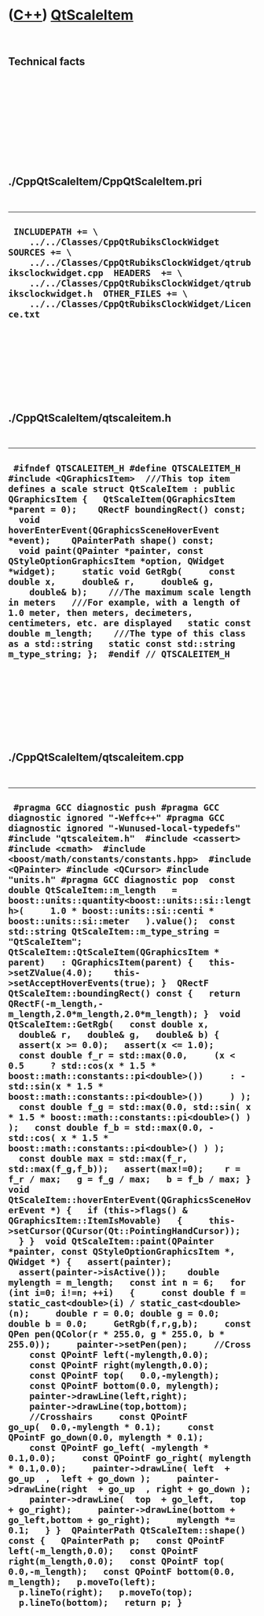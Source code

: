 
 

 

 

 

 

([C++](Cpp.md)) [QtScaleItem](CppQtScaleItem.md)
==================================================

 

Technical facts
---------------

 

 

 

 

 

 

./CppQtScaleItem/CppQtScaleItem.pri
-----------------------------------

 

  --------------------------------------------------------------------------------------------------------------------------------------------------------------------------------------------------------------------------------------------------------------------------------------------------
  ` INCLUDEPATH += \     ../../Classes/CppQtRubiksClockWidget  SOURCES += \     ../../Classes/CppQtRubiksClockWidget/qtrubiksclockwidget.cpp  HEADERS  += \     ../../Classes/CppQtRubiksClockWidget/qtrubiksclockwidget.h  OTHER_FILES += \     ../../Classes/CppQtRubiksClockWidget/Licence.txt`
  --------------------------------------------------------------------------------------------------------------------------------------------------------------------------------------------------------------------------------------------------------------------------------------------------

 

 

 

 

 

./CppQtScaleItem/qtscaleitem.h
------------------------------

 

  ---------------------------------------------------------------------------------------------------------------------------------------------------------------------------------------------------------------------------------------------------------------------------------------------------------------------------------------------------------------------------------------------------------------------------------------------------------------------------------------------------------------------------------------------------------------------------------------------------------------------------------------------------------------------------------------------------------------------------------------------------------------------------------------------------------------------
  ` #ifndef QTSCALEITEM_H #define QTSCALEITEM_H  #include <QGraphicsItem>  ///This top item defines a scale struct QtScaleItem : public QGraphicsItem {   QtScaleItem(QGraphicsItem *parent = 0);    QRectF boundingRect() const;    void hoverEnterEvent(QGraphicsSceneHoverEvent *event);    QPainterPath shape() const;     void paint(QPainter *painter, const QStyleOptionGraphicsItem *option, QWidget *widget);     static void GetRgb(     const double x,     double& r,     double& g,     double& b);    ///The maximum scale length in meters   ///For example, with a length of 1.0 meter, then meters, decimeters, centimeters, etc. are displayed   static const double m_length;    ///The type of this class as a std::string   static const std::string m_type_string; };  #endif // QTSCALEITEM_H`
  ---------------------------------------------------------------------------------------------------------------------------------------------------------------------------------------------------------------------------------------------------------------------------------------------------------------------------------------------------------------------------------------------------------------------------------------------------------------------------------------------------------------------------------------------------------------------------------------------------------------------------------------------------------------------------------------------------------------------------------------------------------------------------------------------------------------------

 

 

 

 

 

./CppQtScaleItem/qtscaleitem.cpp
--------------------------------

 

  --------------------------------------------------------------------------------------------------------------------------------------------------------------------------------------------------------------------------------------------------------------------------------------------------------------------------------------------------------------------------------------------------------------------------------------------------------------------------------------------------------------------------------------------------------------------------------------------------------------------------------------------------------------------------------------------------------------------------------------------------------------------------------------------------------------------------------------------------------------------------------------------------------------------------------------------------------------------------------------------------------------------------------------------------------------------------------------------------------------------------------------------------------------------------------------------------------------------------------------------------------------------------------------------------------------------------------------------------------------------------------------------------------------------------------------------------------------------------------------------------------------------------------------------------------------------------------------------------------------------------------------------------------------------------------------------------------------------------------------------------------------------------------------------------------------------------------------------------------------------------------------------------------------------------------------------------------------------------------------------------------------------------------------------------------------------------------------------------------------------------------------------------------------------------------------------------------------------------------------------------------------------------------------------------------------------------------------------------------------------------------------------------------------------------------------------------------------------------------------------------------------------------------------------------------------------------------------------------------------------------------------------------------------------------------------------------------------------------------------------------------------------------------------------------------------------------------------------------------------------------------------------------------------------------------------------------------------------------------------------------------------------------------------------------------------------------------------------------------------------------------------------------------------------------------------------------------------
  ` #pragma GCC diagnostic push #pragma GCC diagnostic ignored "-Weffc++" #pragma GCC diagnostic ignored "-Wunused-local-typedefs" #include "qtscaleitem.h"  #include <cassert> #include <cmath>  #include <boost/math/constants/constants.hpp>  #include <QPainter> #include <QCursor> #include "units.h" #pragma GCC diagnostic pop  const double QtScaleItem::m_length   = boost::units::quantity<boost::units::si::length>(     1.0 * boost::units::si::centi * boost::units::si::meter   ).value();  const std::string QtScaleItem::m_type_string = "QtScaleItem";  QtScaleItem::QtScaleItem(QGraphicsItem * parent)   : QGraphicsItem(parent) {   this->setZValue(4.0);    this->setAcceptHoverEvents(true); }  QRectF QtScaleItem::boundingRect() const {   return QRectF(-m_length,-m_length,2.0*m_length,2.0*m_length); }  void QtScaleItem::GetRgb(   const double x,   double& r,   double& g,   double& b) {   assert(x >= 0.0);   assert(x <= 1.0);    const double f_r = std::max(0.0,     (x < 0.5     ? std::cos(x * 1.5 * boost::math::constants::pi<double>())     : -std::sin(x * 1.5 * boost::math::constants::pi<double>())     ) );   const double f_g = std::max(0.0, std::sin( x * 1.5 * boost::math::constants::pi<double>() ) );   const double f_b = std::max(0.0, -std::cos( x * 1.5 * boost::math::constants::pi<double>() ) );   const double max = std::max(f_r, std::max(f_g,f_b));   assert(max!=0);    r = f_r / max;   g = f_g / max;   b = f_b / max; }  void QtScaleItem::hoverEnterEvent(QGraphicsSceneHoverEvent *) {   if (this->flags() & QGraphicsItem::ItemIsMovable)   {     this->setCursor(QCursor(Qt::PointingHandCursor));   } }  void QtScaleItem::paint(QPainter *painter, const QStyleOptionGraphicsItem *, QWidget *) {   assert(painter);   assert(painter->isActive());    double mylength = m_length;   const int n = 6;   for (int i=0; i!=n; ++i)   {     const double f = static_cast<double>(i) / static_cast<double>(n);     double r = 0.0; double g = 0.0; double b = 0.0;     GetRgb(f,r,g,b);     const QPen pen(QColor(r * 255.0, g * 255.0, b * 255.0));     painter->setPen(pen);     //Cross     const QPointF left(-mylength,0.0);     const QPointF right(mylength,0.0);     const QPointF top(   0.0,-mylength);     const QPointF bottom(0.0, mylength);     painter->drawLine(left,right);     painter->drawLine(top,bottom);     //Crosshairs     const QPointF go_up(  0.0,-mylength * 0.1);     const QPointF go_down(0.0, mylength * 0.1);     const QPointF go_left( -mylength * 0.1,0.0);     const QPointF go_right( mylength * 0.1,0.0);     painter->drawLine( left  + go_up  ,  left + go_down );     painter->drawLine(right  + go_up  , right + go_down );     painter->drawLine(  top  + go_left,   top + go_right);     painter->drawLine(bottom + go_left,bottom + go_right);     mylength *= 0.1;   } }  QPainterPath QtScaleItem::shape() const {   QPainterPath p;   const QPointF left(-m_length,0.0);   const QPointF right(m_length,0.0);   const QPointF top(   0.0,-m_length);   const QPointF bottom(0.0, m_length);   p.moveTo(left);   p.lineTo(right);   p.moveTo(top);   p.lineTo(bottom);   return p; }`
  --------------------------------------------------------------------------------------------------------------------------------------------------------------------------------------------------------------------------------------------------------------------------------------------------------------------------------------------------------------------------------------------------------------------------------------------------------------------------------------------------------------------------------------------------------------------------------------------------------------------------------------------------------------------------------------------------------------------------------------------------------------------------------------------------------------------------------------------------------------------------------------------------------------------------------------------------------------------------------------------------------------------------------------------------------------------------------------------------------------------------------------------------------------------------------------------------------------------------------------------------------------------------------------------------------------------------------------------------------------------------------------------------------------------------------------------------------------------------------------------------------------------------------------------------------------------------------------------------------------------------------------------------------------------------------------------------------------------------------------------------------------------------------------------------------------------------------------------------------------------------------------------------------------------------------------------------------------------------------------------------------------------------------------------------------------------------------------------------------------------------------------------------------------------------------------------------------------------------------------------------------------------------------------------------------------------------------------------------------------------------------------------------------------------------------------------------------------------------------------------------------------------------------------------------------------------------------------------------------------------------------------------------------------------------------------------------------------------------------------------------------------------------------------------------------------------------------------------------------------------------------------------------------------------------------------------------------------------------------------------------------------------------------------------------------------------------------------------------------------------------------------------------------------------------------------------------------------

 

 

 

 

 

 

